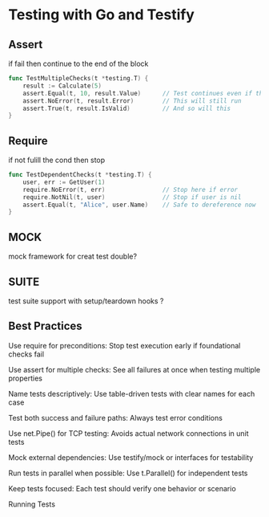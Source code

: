 # Testing with Go and Testify

## Assert

if fail then continue to the end of the block

```go
func TestMultipleChecks(t *testing.T) {
    result := Calculate(5)
    assert.Equal(t, 10, result.Value)      // Test continues even if this fails
    assert.NoError(t, result.Error)        // This will still run
    assert.True(t, result.IsValid)         // And so will this
}

```

## Require

if not fulill the cond then stop

```go
func TestDependentChecks(t *testing.T) {
    user, err := GetUser(1)
    require.NoError(t, err)                // Stop here if error
    require.NotNil(t, user)                // Stop if user is nil
    assert.Equal(t, "Alice", user.Name)    // Safe to dereference now
}

```

## MOCK

mock framework for creat test double?

## SUITE

test suite support with setup/teardown hooks ?

## Best Practices

Use require for preconditions: Stop test execution early if foundational checks fail​

Use assert for multiple checks: See all failures at once when testing multiple properties​

Name tests descriptively: Use table-driven tests with clear names for each case​

Test both success and failure paths: Always test error conditions​

Use net.Pipe() for TCP testing: Avoids actual network connections in unit tests​

Mock external dependencies: Use testify/mock or interfaces for testability​

Run tests in parallel when possible: Use t.Parallel() for independent tests​

Keep tests focused: Each test should verify one behavior or scenario​

Running Tests